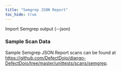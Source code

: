```yaml
---
title: "Semgrep JSON Report"
toc_hide: true
---
```

Import Semgrep output (--json)

### Sample Scan Data
Sample Semgrep JSON Report scans can be found at https://github.com/DefectDojo/django-DefectDojo/tree/master/unittests/scans/semgrep.
